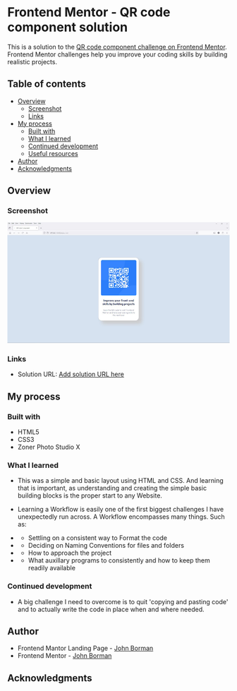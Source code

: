 # Frontend Mentor - QR code component solution

This is a solution to the [QR code component challenge on Frontend Mentor](https://www.frontendmentor.io/challenges/qr-code-component-iux_sIO_H). Frontend Mentor challenges help you improve your coding skills by building realistic projects. 

## Table of contents

- [Overview](#overview)
  - [Screenshot](#screenshot)
  - [Links](#links)
- [My process](#my-process)
  - [Built with](#built-with)
  - [What I learned](#what-i-learned)
  - [Continued development](#continued-development)
  - [Useful resources](#useful-resources)
- [Author](#author)
- [Acknowledgments](#acknowledgments)


## Overview

### Screenshot

![Screenshot](images/screenshot.jpg)

### Links

- Solution URL: [Add solution URL here](https://madartistphoto.github.io/qr-code-component-main)

## My process

### Built with

- HTML5
- CSS3
- Zoner Photo Studio X 

### What I learned

- This was a simple and basic layout using HTML and CSS. And learning that is important, as understanding and creating the simple basic building blocks is the proper start to any Website.

- Learning a Workflow is easily one of the first biggest challenges I have unexpectedly run across. A Workflow encompasses many things. Such as:
 - - Settling on a consistent way to Format the code
 - - Deciding on Naming Conventions for files and folders
 - - How to approach the project
 - - What auxillary programs to consistently and how to keep them readily available
 
### Continued development

- A big challenge I need to overcome is to quit 'copying and pasting code' and to actually write the code in place when and where needed.

## Author

- Frontend Mantor Landing Page - [John Borman](https://madartistphoto.github.io/FM-Landing-Page/)
- Frontend Mentor - [John Borman](https://www.frontendmentor.io/profile/MadArtistPhoto)


## Acknowledgments


